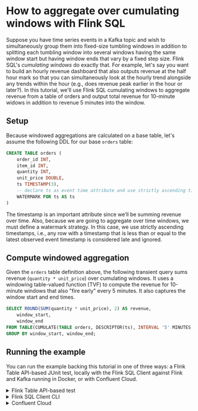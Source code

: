 <!-- title: How to aggregate over cumulating windows with Flink SQL -->
<!-- description: In this tutorial, learn how to aggregate over cumulating windows with Flink SQL, with step-by-step instructions and supporting code. -->

# How to aggregate over cumulating windows with Flink SQL

Suppose you have time series events in a Kafka topic and wish to simultaneously group them into fixed-size tumbling 
windows in addition to splitting each tumbling window into several windows having the same window start but having 
window ends that vary by a fixed step size. Flink SQL's _cumulating windows_ do exactly that. For example, let's say you
want to build an hourly revenue dashboard that also outputs revenue at the half hour mark so that you can simultaneously
look at the hourly trend alongside any trends within the hour (e.g., does revenue peak earlier in the hour or later?).
In this tutorial, we'll use Flink SQL cumulating windows to aggregate revenue from a table of orders and output total 
revenue for 10-minute widows in addition to revenue 5 minutes into the window.

## Setup

Because windowed aggregations are calculated on a base table, let's assume the following DDL for our base `orders` table:

```sql
CREATE TABLE orders (
    order_id INT,
    item_id INT,
    quantity INT,
    unit_price DOUBLE,
    ts TIMESTAMP(3),
    -- declare ts as event time attribute and use strictly ascending timestamp watermark strategy
    WATERMARK FOR ts AS ts
)
```

The timestamp is an important attribute since we’ll be summing revenue over time. Also, because we are going to 
aggregate over time windows, we must define a watermark strategy. In this case, we use strictly ascending timestamps, 
i.e., any row with a timestamp that is less than or equal to the latest observed event timestamp is considered late and 
ignored.

## Compute windowed aggregation

Given the `orders` table definition above, the following transient query sums revenue (`quantity * unit_price`) over
cumulating windows. It uses a windowing table-valued function (TVF) to compute the revenue for 10-minute windows that 
also "fire early" every 5 minutes. It also captures the window start and end times.

```sql
SELECT ROUND(SUM(quantity * unit_price), 2) AS revenue,
    window_start,
    window_end
FROM TABLE(CUMULATE(TABLE orders, DESCRIPTOR(ts), INTERVAL '5' MINUTES, INTERVAL '10' MINUTES))
GROUP BY window_start, window_end;
```

## Running the example

You can run the example backing this tutorial in one of three ways: a Flink Table API-based JUnit test, locally with the Flink SQL Client 
against Flink and Kafka running in Docker, or with Confluent Cloud.

<details>
  <summary>Flink Table API-based test</summary>

  #### Prerequisites

  * Java 17, e.g., follow the OpenJDK installation instructions [here](https://openjdk.org/install/) if you don't have Java. 
  * Docker running via [Docker Desktop](https://docs.docker.com/desktop/) or [Docker Engine](https://docs.docker.com/engine/install/)

  #### Run the test

Run the following command to execute [FlinkSqlCumulatingWindowTest#testCumulatingWindows](src/test/java/io/confluent/developer/FlinkSqlCumulatingWindowTest.java):

  ```plaintext
  ./gradlew clean :cunulating-windows:flinksql:test
  ```

  The test starts Kafka and Schema Registry with [Testcontainers](https://testcontainers.com/), runs the Flink SQL commands
  above against a local Flink `StreamExecutionEnvironment`, and ensures that cumulating window query results are what we expect.
</details>

<details>
  <summary>Flink SQL Client CLI</summary>

  #### Prerequisites

  * Docker running via [Docker Desktop](https://docs.docker.com/desktop/) or [Docker Engine](https://docs.docker.com/engine/install/)
  * [Docker Compose](https://docs.docker.com/compose/install/). Ensure that the command `docker compose version` succeeds.

  #### Run the commands

  First, start Flink and Kafka:

  ```shell
  docker compose -f ./docker/docker-compose-flinksql.yml up -d
  ```

  Next, open the Flink SQL Client CLI:

  ```shell
  docker exec -it flink-sql-client sql-client.sh
  ```

  Finally, run following SQL statements to create the `orders` table backed by Kafka running in Docker, populate it with
  test data, and run the cumulating windows query.

  ```sql
  CREATE TABLE orders (
      order_id INT,
      item_id INT,
      quantity INT,
      unit_price DOUBLE,
      ts TIMESTAMP(3),
      -- declare ts as event time attribute and use strictly ascending timestamp watermark strategy
      WATERMARK FOR ts AS ts
  ) WITH (
      'connector' = 'kafka',
      'topic' = 'orders',
      'properties.bootstrap.servers' = 'broker:9092',
      'scan.startup.mode' = 'earliest-offset',
      'key.format' = 'raw',
      'key.fields' = 'order_id',
      'value.format' = 'avro-confluent',
      'value.avro-confluent.url' = 'http://schema-registry:8081',
      'value.fields-include' = 'ALL'
  );

  ```

  ```sql
  INSERT INTO orders VALUES
      (0, 100, 2, 6.98, TO_TIMESTAMP('2023-01-15 02:02:30')),
      (1, 102, 2, 9.99, TO_TIMESTAMP('2023-01-15 02:08:00')),
      (2, 102, 1, 9.99, TO_TIMESTAMP('2023-01-15 02:19:30')),
      (3, 203, 1, 8.10, TO_TIMESTAMP('2023-01-15 02:22:30')),
      (4, 192, 3, 6.19, TO_TIMESTAMP('2023-01-15 02:23:20')),
      (5, 100, 3, 6.98, TO_TIMESTAMP('2023-01-15 02:25:30')),
      (6, 100, 2, 6.98, TO_TIMESTAMP('2023-01-15 02:25:49')),
      (7, 632, 4, 8.00, TO_TIMESTAMP('2023-01-15 02:34:30'));
  ```

  ```sql
  SELECT ROUND(SUM(quantity * unit_price), 2) AS revenue,
      window_start,
      window_end
  FROM TABLE(CUMULATE(TABLE orders, DESCRIPTOR(ts), INTERVAL '5' MINUTES, INTERVAL '10' MINUTES))
  GROUP BY window_start, window_end;
  ```

  The query output should look like this:

  ```plaintext
                        revenue            window_start              window_end
                          13.96 2023-01-15 02:00:00.000 2023-01-15 02:05:00.000
                          33.94 2023-01-15 02:00:00.000 2023-01-15 02:10:00.000
                           9.99 2023-01-15 02:10:00.000 2023-01-15 02:20:00.000
                          26.67 2023-01-15 02:20:00.000 2023-01-15 02:25:00.000
                          61.57 2023-01-15 02:20:00.000 2023-01-15 02:30:00.000
  ```

  When you are finished, clean up the containers used for this tutorial by running:

  ```shell
  docker compose -f ./docker/docker-compose-flinksql.yml down
  ```

</details>

<details>
  <summary>Confluent Cloud</summary>

  #### Prerequisites

  * A [Confluent Cloud](https://confluent.cloud/signup) account
  * A Flink compute pool created in Confluent Cloud. Follow [this](https://docs.confluent.io/cloud/current/flink/get-started/quick-start-cloud-console.html) quick start to create one.

  #### Run the commands

  In the Confluent Cloud Console, navigate to your environment and then click the `Open SQL Workspace` button for the compute
  pool that you have created.

  Select the default catalog (Confluent Cloud environment) and database (Kafka cluster) to use with the dropdowns at the top right.

  Finally, run following SQL statements to create the `orders` table, populate it with test data, and run the cumulating windows query.

  ```sql
  CREATE TABLE orders (
      order_id INT,
      item_id INT,
      quantity INT,
      unit_price DOUBLE,
      ts TIMESTAMP(3),
      -- declare ts as event time attribute and use strictly ascending timestamp watermark strategy
      WATERMARK FOR ts AS ts
  );
  ```

  ```sql
  INSERT INTO orders VALUES
      (0, 100, 2, 6.98, TO_TIMESTAMP('2023-01-15 02:02:30')),
      (1, 102, 2, 9.99, TO_TIMESTAMP('2023-01-15 02:08:00')),
      (2, 102, 1, 9.99, TO_TIMESTAMP('2023-01-15 02:19:30')),
      (3, 203, 1, 8.10, TO_TIMESTAMP('2023-01-15 02:22:30')),
      (4, 192, 3, 6.19, TO_TIMESTAMP('2023-01-15 02:23:20')),
      (5, 100, 3, 6.98, TO_TIMESTAMP('2023-01-15 02:25:30')),
      (6, 100, 2, 6.98, TO_TIMESTAMP('2023-01-15 02:25:49')),
      (7, 632, 4, 8.00, TO_TIMESTAMP('2023-01-15 02:34:30'));
  ```

  ```sql
  SELECT ROUND(SUM(quantity * unit_price), 2) AS revenue,
         window_end
  FROM TABLE(CUMULATE(TABLE orders, DESCRIPTOR(ts), INTERVAL '5' MINUTES, INTERVAL '10' MINUTES))
  GROUP BY window_end;
  ```

  The query output should look like this:

  ![](img/query-output.png)

